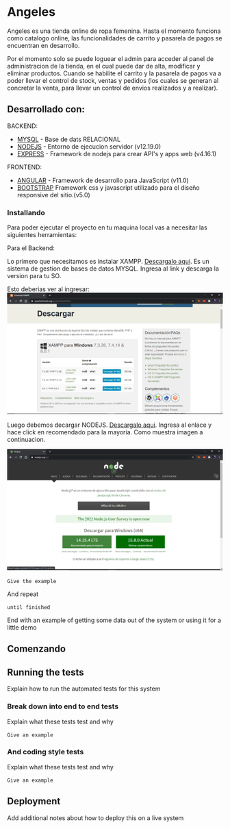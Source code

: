 # Angeles

Angeles es una tienda online de ropa femenina. Hasta el momento funciona como catalogo online, las funcionalidades de carrito y pasarela de pagos se encuentran en desarrollo.

Por el momento solo se puede loguear el admin para acceder al panel de administracion de la tienda, en el cual puede dar de alta, modificar y eliminar productos. Cuando se habilite el carrito y la pasarela de pagos va a poder llevar el control de stock, ventas y pedidos (los cuales se generan al concretar la venta, para llevar un control de envios realizados y a realizar).

## Desarrollado con:

BACKEND:
* [MYSQL](https://www.mysql.com/) - Base de dats RELACIONAL
* [NODEJS](https://nodejs.org/es/) - Entorno de ejecucion servidor (v12.19.0)
* [EXPRESS](https://expressjs.com/es/) - Framework de nodejs para crear API's y apps web (v4.16.1)

FRONTEND:
* [ANGULAR](https://angular.io/) - Framework de desarrollo para JavaScript (v11.0)
* [BOOTSTRAP](https://getbootstrap.com/) Framework css y javascript utilizado para el diseño responsive del sitio.(v5.0)
 


### Installando
Para poder ejecutar el proyecto en tu maquina local vas a necesitar las siguientes herramientas:

Para el Backend:

Lo primero que necesitamos es instalar XAMPP. [Descargalo aqui](https://www.apachefriends.org/es/download.html). Es un sistema de gestion de bases de datos MYSQL. Ingresa al link y descarga la version para tu SO.

Esto deberias ver al ingresar: <img src="./assets/Captura de pantalla xampp.png">

Luego debemos decargar NODEJS. [Descargalo aqui](https://nodejs.org/es/). Ingresa al enlace y hace click en recomendado para la mayoria. Como muestra imagen a continuacion.

<img src="./assets/Captura de pantalla nodejs.png">



```
Give the example
```

And repeat

```
until finished
```

End with an example of getting some data out of the system or using it for a little demo

## Comenzando
## Running the tests

Explain how to run the automated tests for this system

### Break down into end to end tests

Explain what these tests test and why

```
Give an example
```

### And coding style tests

Explain what these tests test and why

```
Give an example
```

## Deployment

Add additional notes about how to deploy this on a live system
